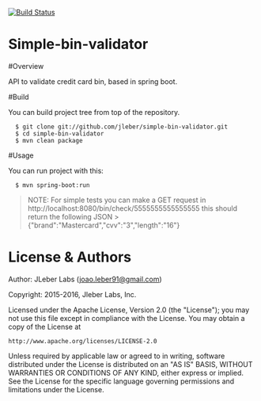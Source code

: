 [![Build Status](https://secure.travis-ci.org/jleber/simple-bin-validator.png?branch=master)](https://travis-ci.org/jleber/simple-bin-validator)

# Simple-bin-validator

#Overview

API to validate credit card bin, based in spring boot.


#Build

You can build project tree from top of the repository.
```
  $ git clone git://github.com/jleber/simple-bin-validator.git
  $ cd simple-bin-validator
  $ mvn clean package
```
  
#Usage

You can run project with this:
```
  $ mvn spring-boot:run
```
  >NOTE: For simple tests you can make a GET request in http://localhost:8080/bin/check/5555555555555555
  this should return the following JSON > {"brand":"Mastercard","cvv":"3","length":"16"}
  
# License & Authors

Author: JLeber Labs (joao.leber91@gmail.com)

Copyright: 2015-2016, Jleber Labs, Inc.

Licensed under the Apache License, Version 2.0 (the "License");
you may not use this file except in compliance with the License.
You may obtain a copy of the License at

    http://www.apache.org/licenses/LICENSE-2.0

Unless required by applicable law or agreed to in writing, software
distributed under the License is distributed on an "AS IS" BASIS,
WITHOUT WARRANTIES OR CONDITIONS OF ANY KIND, either express or implied.
See the License for the specific language governing permissions and
limitations under the License.

